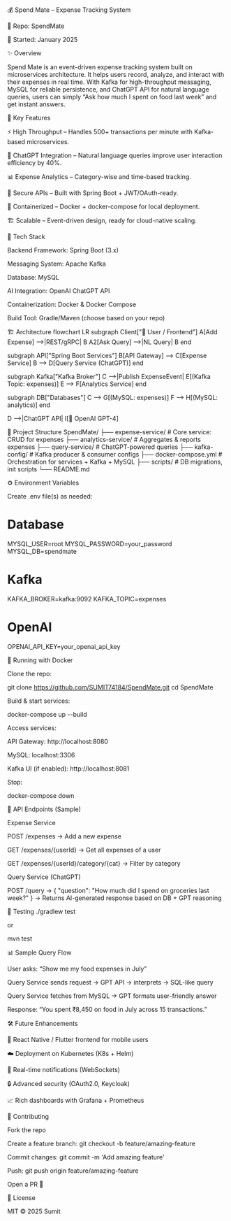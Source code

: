 💰 Spend Mate – Expense Tracking System

📌 Repo: SpendMate

📅 Started: January 2025

✨ Overview

Spend Mate is an event-driven expense tracking system built on microservices architecture.
It helps users record, analyze, and interact with their expenses in real time. With Kafka for high-throughput messaging, MySQL for reliable persistence, and ChatGPT API for natural language queries, users can simply “Ask how much I spent on food last week” and get instant answers.

🚀 Key Features

⚡ High Throughput – Handles 500+ transactions per minute with Kafka-based microservices.

🤖 ChatGPT Integration – Natural language queries improve user interaction efficiency by 40%.

📊 Expense Analytics – Category-wise and time-based tracking.

🔐 Secure APIs – Built with Spring Boot + JWT/OAuth-ready.

🐳 Containerized – Docker + docker-compose for local deployment.

🏗 Scalable – Event-driven design, ready for cloud-native scaling.

🧱 Tech Stack

Backend Framework: Spring Boot (3.x)

Messaging System: Apache Kafka

Database: MySQL

AI Integration: OpenAI ChatGPT API

Containerization: Docker & Docker Compose

Build Tool: Gradle/Maven (choose based on your repo)

🏗 Architecture
flowchart LR
  subgraph Client["📱 User / Frontend"]
    A[Add Expense] -->|REST/gRPC| B
    A2[Ask Query] -->|NL Query| B
  end

  subgraph API["Spring Boot Services"]
    B[API Gateway] --> C[Expense Service]
    B --> D[Query Service (ChatGPT)]
  end

  subgraph Kafka["Kafka Broker"]
    C -->|Publish ExpenseEvent| E[(Kafka Topic: expenses)]
    E --> F[Analytics Service]
  end

  subgraph DB["Databases"]
    C --> G[(MySQL: expenses)]
    F --> H[(MySQL: analytics)]
  end

  D -->|ChatGPT API| I[🤖 OpenAI GPT-4]

📂 Project Structure
SpendMate/
├── expense-service/       # Core service: CRUD for expenses
├── analytics-service/     # Aggregates & reports expenses
├── query-service/         # ChatGPT-powered queries
├── kafka-config/          # Kafka producer & consumer configs
├── docker-compose.yml     # Orchestration for services + Kafka + MySQL
├── scripts/               # DB migrations, init scripts
└── README.md

⚙️ Environment Variables

Create .env file(s) as needed:

# Database
MYSQL_USER=root
MYSQL_PASSWORD=your_password
MYSQL_DB=spendmate

# Kafka
KAFKA_BROKER=kafka:9092
KAFKA_TOPIC=expenses

# OpenAI
OPENAI_API_KEY=your_openai_api_key

🐳 Running with Docker

Clone the repo:

git clone https://github.com/SUMIT74184/SpendMate.git
cd SpendMate


Build & start services:

docker-compose up --build


Access services:

API Gateway: http://localhost:8080

MySQL: localhost:3306

Kafka UI (if enabled): http://localhost:8081

Stop:

docker-compose down

🔌 API Endpoints (Sample)

Expense Service

POST /expenses → Add a new expense

GET /expenses/{userId} → Get all expenses of a user

GET /expenses/{userId}/category/{cat} → Filter by category

Query Service (ChatGPT)

POST /query → { "question": "How much did I spend on groceries last week?" }
→ Returns AI-generated response based on DB + GPT reasoning

🧪 Testing
./gradlew test


or

mvn test

📊 Sample Query Flow

User asks: “Show me my food expenses in July”

Query Service sends request → GPT API → interprets → SQL-like query

Query Service fetches from MySQL → GPT formats user-friendly answer

Response: “You spent ₹8,450 on food in July across 15 transactions.”

🛠 Future Enhancements

📱 React Native / Flutter frontend for mobile users

☁️ Deployment on Kubernetes (K8s + Helm)

🔔 Real-time notifications (WebSockets)

🔒 Advanced security (OAuth2.0, Keycloak)

📈 Rich dashboards with Grafana + Prometheus

🤝 Contributing

Fork the repo

Create a feature branch: git checkout -b feature/amazing-feature

Commit changes: git commit -m 'Add amazing feature'

Push: git push origin feature/amazing-feature

Open a PR 🚀

📜 License

MIT © 2025 Sumit
